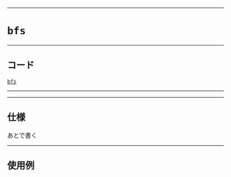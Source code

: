 _____

# `bfs`

_____

## コード

[`bfs`](https://github.com/titan-23/Library_py/blob/main/Graph/bfs.py)
<!-- code=https://github.com/titan-23/Library_py/blob/main/Graph\bfs.py -->

_____


_____

## 仕様

あとで書く

_____

## 使用例

```python
```


